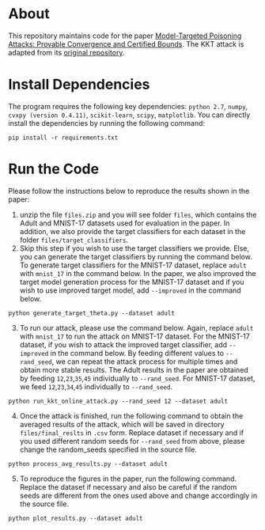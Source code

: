 # About
This repository maintains code for the paper [Model-Targeted Poisoning Attacks: Provable Convergence and Certified Bounds](https://arxiv.org/abs/2006.16469). The KKT attack is adapted from its [original repository](https://github.com/kohpangwei/data-poisoning-journal-release).

# Install Dependencies
The program requires the following key dependencies:
`python 2.7`, `numpy`, `cvxpy (version 0.4.11)`, `scikit-learn`, `scipy`, `matplotlib`. You can directly install the dependencies by running the following command:
```
pip install -r requirements.txt
```

# Run the Code
Please follow the instructions below to reproduce the results shown in the paper:
1. unzip the file `files.zip` and you will see folder `files`, which contains the Adult and MNIST-17 datasets used for evaluation in the paper. In addition, we also provide the target classifiers for each dataset in the folder `files/target_classifiers`.
2. Skip this step if you wish to use the target classifiers we provide. Else, you can generate the target classifiers by running the command below. To generate target classifiers for the MNIST-17 dataset, replace `adult` with `mnist_17` in the command below. In the paper, we also improved the target model generation process for the MNIST-17 dataset and if you wish to use improved target model, add `--improved` in the command below.
```
python generate_target_theta.py --dataset adult
```

3. To run our attack, please use the command below. Again, replace `adult` with `mnist_17` to run the attack on MNIST-17 dataset. For the MNIST-17 dataset, if you wish to attack the improved target classifier, add `--improved` in the command below. By feeding different values to `--rand_seed`, we can repeat the attack process for multiple times and obtain more stable results. The Adult results in the paper are obtained by feeding `12`,`23`,`35`,`45` individually to `--rand_seed`. For MNIST-17 dataset, we feed `12`,`23`,`34`,`45` individually to `--rand_seed`.
```
python run_kkt_online_attack.py --rand_seed 12 --dataset adult
```

4. Once the attack is finished, run the following command to obtain the averaged results of the attack, which will be saved in directory `files/final_reslts` in `.csv` form. Replace dataset if necessary and if you used different random seeds for `--rand_seed` from above, please change the random_seeds specified in the source file.
```
python process_avg_results.py --dataset adult
```


5. To reproduce the figures in the paper, run the following command. Replace the dataset if necessary and also be careful if the random seeds are different from the ones used above and change accordingly in the source file. 
```
python plot_results.py --dataset adult
```

